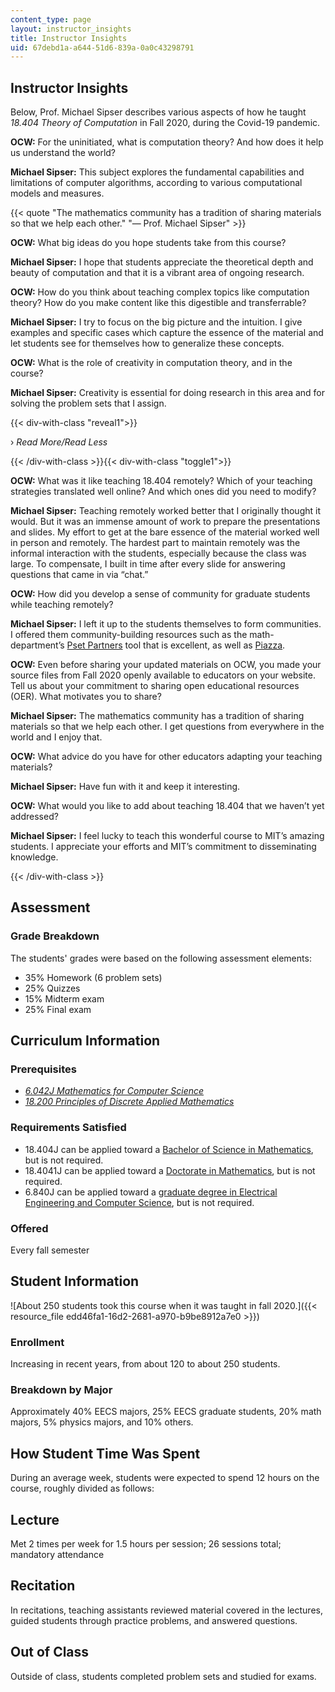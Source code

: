 ```yaml
---
content_type: page
layout: instructor_insights
title: Instructor Insights
uid: 67debd1a-a644-51d6-839a-0a0c43298791
---
```


Instructor Insights
-------------------

Below, Prof. Michael Sipser describes various aspects of how he taught _18.404 Theory of Computation_ in Fall 2020, during the Covid-19 pandemic.

**OCW:** For the uninitiated, what is computation theory? And how does it help us understand the world?

**Michael Sipser:** This subject explores the fundamental capabilities and limitations of computer algorithms, according to various computational models and measures.

{{< quote "The mathematics community has a tradition of sharing materials so that we help each other." "— Prof. Michael Sipser" >}}

**OCW:** What big ideas do you hope students take from this course?

**Michael Sipser:** I hope that students appreciate the theoretical depth and beauty of computation and that it is a vibrant area of ongoing research.

**OCW:** How do you think about teaching complex topics like computation theory? How do you make content like this digestible and transferrable?

**Michael Sipser:** I try to focus on the big picture and the intuition. I give examples and specific cases which capture the essence of the material and let students see for themselves how to generalize these concepts.

**OCW:** What is the role of creativity in computation theory, and in the course?

**Michael Sipser:** Creativity is essential for doing research in this area and for solving the problem sets that I assign.

{{< div-with-class "reveal1">}}

› _Read More/Read Less_

{{< /div-with-class >}}{{< div-with-class "toggle1">}}

**OCW:** What was it like teaching 18.404 remotely? Which of your teaching strategies translated well online? And which ones did you need to modify?

**Michael Sipser:** Teaching remotely worked better that I originally thought it would. But it was an immense amount of work to prepare the presentations and slides. My effort to get at the bare essence of the material worked well in person and remotely. The hardest part to maintain remotely was the informal interaction with the students, especially because the class was large. To compensate, I built in time after every slide for answering questions that came in via “chat.”

**OCW:** How did you develop a sense of community for graduate students while teaching remotely?

**Michael Sipser:** I left it up to the students themselves to form communities.  I offered them community-building resources such as the math-department’s [Pset Partners](https://psetpartners-test.mit.edu/about) tool that is excellent, as well as [Piazza](https://piazza.com/signup).

**OCW:** Even before sharing your updated materials on OCW, you made your source files from Fall 2020 openly available to educators on your website. Tell us about your commitment to sharing open educational resources (OER). What motivates you to share?

**Michael Sipser:** The mathematics community has a tradition of sharing materials so that we help each other. I get questions from everywhere in the world and I enjoy that.

**OCW:** What advice do you have for other educators adapting your teaching materials?

**Michael Sipser:** Have fun with it and keep it interesting.

**OCW:** What would you like to add about teaching 18.404 that we haven’t yet addressed?

**Michael Sipser:** I feel lucky to teach this wonderful course to MIT’s amazing students. I appreciate your efforts and MIT’s commitment to disseminating knowledge.

{{< /div-with-class >}}

Assessment
----------

### Grade Breakdown

The students' grades were based on the following assessment elements:

- 35% Homework (6 problem sets)
- 25% Quizzes
- 15% Midterm exam
- 25% Final exam

Curriculum Information
----------------------

### Prerequisites

*   [_6.042J Mathematics for Computer Science_](/courses/6-042j-mathematics-for-computer-science-spring-2015)
*   _[18.200 Principles of Discrete Applied Mathematics](/courses/18-310-principles-of-discrete-applied-mathematics-fall-2013)_

### Requirements Satisfied

*   18.404J can be applied toward a [Bachelor of Science in Mathematics](http://catalog.mit.edu/schools/science/mathematics/#mathematics-bs-course-18), but is not required.
*   18.4041J can be applied toward a [Doctorate in Mathematics](https://math.mit.edu/academics/grad/index.php), but is not required.
*   6.840J can be applied toward a [graduate degree in Electrical Engineering and Computer Science](https://www.eecs.mit.edu/academics-admissions/graduate-program/degree-programs/degrees-offered), but is not required.

### Offered

Every fall semester

Student Information
-------------------

![About 250 students took this course when it was taught in fall 2020.]({{< resource_file edd46fa1-16d2-2681-a970-b9be8912a7e0 >}})

### Enrollment

Increasing in recent years, from about 120 to about 250 students.

### Breakdown by Major

Approximately 40% EECS majors, 25% EECS graduate students, 20% math majors, 5% physics majors, and 10% others.

How Student Time Was Spent
--------------------------

During an average week, students were expected to spend 12 hours on the course, roughly divided as follows:

Lecture
-------

Met 2 times per week for 1.5 hours per session; 26 sessions total; mandatory attendance

Recitation
----------

In recitations, teaching assistants reviewed material covered in the lectures, guided students through practice problems, and answered questions.

Out of Class
------------

Outside of class, students completed problem sets and studied for exams.